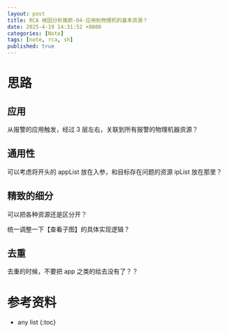 ```yaml
---
layout: post
title: RCA 根因分析推断-04-应用到物理机的基本资源？
date: 2025-4-19 14:31:52 +0800
categories: [Note]
tags: [note, rca, sh]
published: true
---
```


# 思路

## 应用

从报警的应用触发，经过 3 层左右，关联到所有报警的物理机器资源？

## 通用性

可以考虑将开头的 appList 放在入参，和目标存在问题的资源 ipList 放在那里？

## 精致的细分

可以把各种资源还是区分开？

统一调整一下【查看子图】的具体实现逻辑？

## 去重

去重的时候，不要把 app 之类的给去没有了？？



# 参考资料


* any list
{:toc}